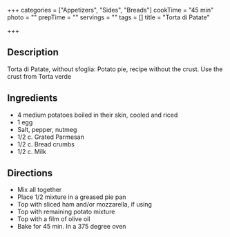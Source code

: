 +++
categories = ["Appetizers", "Sides", "Breads"]
cookTime = "45 min"
photo = ""
prepTime = ""
servings = ""
tags = []
title = "Torta di Patate"

+++
## Description

Torta di Patate, without sfoglia: Potato pie, recipe without the crust. Use the crust from Torta verde

## Ingredients

* 4 medium potatoes boiled in their skin, cooled and riced
* 1 egg
* Salt, pepper, nutmeg
* 1/2 c. Grated Parmesan 
* 1/2 c. Bread crumbs
* 1/2 c. Milk

## Directions

* Mix all together 
* Place 1/2 mixture in a greased pie pan
* Top with sliced ham and/or mozzarella, if using
* Top with remaining potato mixture
* Top with a film of olive oil
* Bake for 45 min. In a 375 degree oven